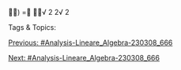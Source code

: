 ) =
√
2
2√
2

   Tags & Topics:
   

[Previous: #Analysis-Lineare_Algebra-230308_666](Analysis-Lineare_Algebra-230308_666.md)

[Next: #Analysis-Lineare_Algebra-230308_666](Analysis-Lineare_Algebra-230308_666.md)